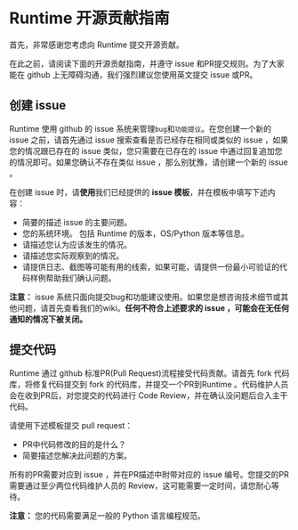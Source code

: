 # Runtime 开源贡献指南


首先，非常感谢您考虑向 Runtime 提交开源贡献。

在此之前，请阅读下面的开源贡献指南，并遵守 issue 和PR提交规则。为了大家能在 github 上无障碍沟通，我们强烈建议您使用英文提交 issue 或PR。

## 创建  issue 
Runtime 使用  github  的  issue  系统来管理`bug`和`功能提议`。在您创建一个新的 issue 之前，请首先通过  issue  搜索查看是否已经存在相同或类似的 issue ，如果您的情况跟已存在的 issue 类似，您只需要在已存在的 issue 中通过回复追加您的情况即可。如果您确认不存在类似 issue ，那么别犹豫，请创建一个新的 issue 。

在创建 issue 时，请**使用**我们已经提供的 **issue 模板**，并在模板中填写下述内容：

* 简要的描述 issue 的主要问题。
* 您的系统环境。 包括 Runtime 的版本，OS/Python 版本等信息。
* 请描述您认为应该发生的情况。
* 请描述您实际观察到的情况。
* 请提供日志、截图等可能有用的线索，如果可能，请提供一份最小可验证的代码样例帮助我们确认问题。

**注意：**  issue 系统只面向提交bug和功能建议使用。如果您是想咨询技术细节或其他问题，请首先查看我们的wiki。**任何不符合上述要求的 issue ，可能会在无任何通知的情况下被关闭。**

## 提交代码
Runtime 通过 github 标准PR(Pull Request)流程接受代码贡献。请首先 fork 代码库，将修复代码提交到 fork 的代码库，并提交一个PR到Runtime 。代码维护人员会在收到PR后，对您提交的代码进行 Code Review，并在确认没问题后合入主干代码。

请使用下述模板提交 pull request：

* PR中代码修改的目的是什么？
* 简要描述您解决此问题的方案。

所有的PR需要对应到 issue ，并在PR描述中附带对应的 issue 编号。您提交的PR需要通过至少两位代码维护人员的 Review，这可能需要一定时间，请您耐心等待。

**注意：** 您的代码需要满足一般的 Python 语言编程规范。